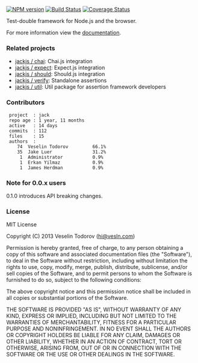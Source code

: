 [![NPM version](https://badge.fury.io/js/jack.png)](http://badge.fury.io/js/jack)
[![Build Status](https://secure.travis-ci.org/jackjs/jack.png)](http://travis-ci.org/jackjs/jack)
[![Coverage Status](https://coveralls.io/repos/jackjs/jack/badge.png?branch=master)](https://coveralls.io/r/jackjs/jack?branch=master)

Test-double framework for Node.js and the browser.

For more information view the [documentation](http://jackjs.com).

### Related projects

- [jackjs / chai](http://github.com/jackjs/chai): Chai.js integration
- [jackjs / expect](http://github.com/jackjs/expect): Expect.js integration
- [jackjs / should](http://github.com/jackjs/should): Should.js integration
- [jackjs / verify](http://github.com/jackjs/verify): Standalone assertions
- [jackjs / util](http://github.com/jackjs/util): Util package for assertion framework developers

### Contributors

```
 project  : jack
 repo age : 1 year, 11 months
 active   : 14 days
 commits  : 112
 files    : 15
 authors  :
    74  Veselin Todorov         66.1%
    35  Jake Luer               31.2%
     1  Administrator           0.9%
     1  Erkan Yilmaz            0.9%
     1  James Herdman           0.9%
```

### Note for 0.0.x users

0.1.0 introduces API breaking changes.

### License

MIT License

Copyright (C) 2013 Veselin Todorov (hi@vesln.com)

Permission is hereby granted, free of charge, to any person obtaining a copy of this software and associated
documentation files (the "Software"), to deal in the Software without restriction, including without limitation the rights
to use, copy, modify, merge, publish, distribute, sublicense, and/or sell copies of the Software, and to permit
persons to whom the Software is furnished to do so, subject to the following conditions:

The above copyright notice and this permission notice shall be included in all copies or substantial
portions of the Software.

THE SOFTWARE IS PROVIDED "AS IS", WITHOUT WARRANTY OF ANY KIND, EXPRESS OR IMPLIED, INCLUDING BUT NOT LIMITED TO
THE WARRANTIES OF MERCHANTABILITY, FITNESS FOR A PARTICULAR PURPOSE AND NONINFRINGEMENT. IN NO EVENT SHALL THE
AUTHORS OR COPYRIGHT HOLDERS BE LIABLE FOR ANY CLAIM, DAMAGES OR OTHER LIABILITY, WHETHER IN AN ACTION OF CONTRACT,
TORT OR OTHERWISE, ARISING FROM, OUT OF OR IN CONNECTION WITH THE SOFTWARE OR THE USE OR OTHER DEALINGS IN THE SOFTWARE.
